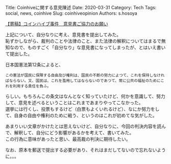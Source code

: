 Title: Coinhiveに関する意見陳述
Date: 2020-03-31
Category: Tech
Tags: social, news, coinhive
Slug: coinhiveopinion
Authors: s.hosoya

[【寄稿】コインハイブ事件　意見書ご協力のお願い](https://www.hacker.or.jp/coinhiveopinion/)

上記について、自分なりに考え、意見書を提出してみた。  
恥ずかしながら、裁判のことや法律のこと、また法律の解釈についてはまるで無知なので、ものすごく「自分なり」な意見書になってしまったが、とはいえ書いて提出した。

日本国憲法第12条によると、
```
この憲法が国民に保障する自由及び権利は、国民の不断の努力によつて、これを保持しなければならない。又、国民は、これを濫用してはならないのであつて、常に公共の福祉のためにこれを利用する責任を負ふ。
```
らしい。もちろんこの条文はなんとなく知っていたけど、何かを意識して、努力して、意見を述べるということはこれまであまりやってこなかった。  
選挙には行くし、投票もするけど（白票もよくいれるけど）、なにか努力をして、自身の自由や権利のために戦う、というのはこれが初めてな気がした。

あまりいい文章がかけたとは思えないけど、自分なりに、今回の判決内容を読んで、解釈して、自分にどう影響があるかを考えて、書いてみた。  
この行為に意味があったと思い、最高裁の判決に期待したい。


なお、原本を郵送で提出する必要があり、それはまだしてないので忘れないように。。。


